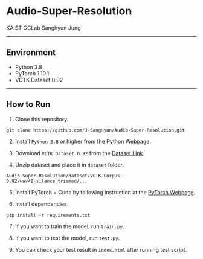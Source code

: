 # Audio-Super-Resolution

KAIST GCLab Sanghyun Jung

-------------
## Environment
* Python 3.8
* PyTorch 1.10.1
* VCTK Dataset 0.92

-------------
## How to Run
1. Clone this repository.
```
git clone https://github.com/J-SangHyun/Audio-Super-Resolution.git
```

2. Install ```Python 3.8``` or higher from the [Python Webpage](https://www.python.org/).

3. Download ```VCTK Dataset 0.92``` from the [Dataset Link](https://datashare.ed.ac.uk/handle/10283/3443).

4. Unzip dataset and place it in ```dataset``` folder.
```
Audio-Super-Resolution/dataset/VCTK-Corpus-0.92/wav48_silence_trimmed/...
```

5. Install PyTorch + Cuda by following instruction at the [PyTorch Webpage](https://pytorch.org/).

6. Install dependencies.
```
pip install -r requirements.txt
```

7. If you want to train the model, run ```train.py```.

8. If you want to test the model, run ```test.py```.

9. You can check your test result in ```index.html``` after running test script.
